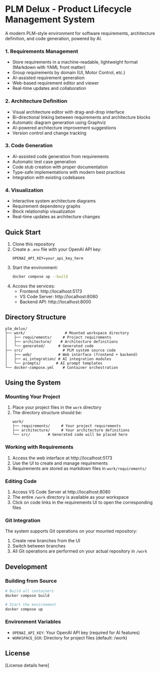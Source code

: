 # PLM Delux - Product Lifecycle Management System

A modern PLM-style environment for software requirements, architecture definition, and code generation, powered by AI.

### 1. Requirements Management
- Store requirements in a machine-readable, lightweight format (Markdown with YAML front matter)
- Group requirements by domain (UI, Motor Control, etc.)
- AI-assisted requirement generation
- Web-based requirement editor and viewer
- Real-time updates and collaboration

### 2. Architecture Definition
- Visual architecture editor with drag-and-drop interface
- Bi-directional linking between requirements and architecture blocks
- Automatic diagram generation using Graphviz
- AI-powered architecture improvement suggestions
- Version control and change tracking

### 3. Code Generation
- AI-assisted code generation from requirements
- Automatic test case generation
- Code stub creation with proper documentation
- Type-safe implementations with modern best practices
- Integration with existing codebases

### 4. Visualization
- Interactive system architecture diagrams
- Requirement dependency graphs
- Block relationship visualization
- Real-time updates as architecture changes

## Quick Start

1. Clone this repository
2. Create a `.env` file with your OpenAI API key:
   ```
   OPENAI_API_KEY=your_api_key_here
   ```
3. Start the environment:
   ```bash
   docker compose up --build
   ```
4. Access the services:
   - Frontend: http://localhost:5173
   - VS Code Server: http://localhost:8080
   - Backend API: http://localhost:8000

## Directory Structure

```
plm_delux/
├── work/                  # Mounted workspace directory
│   ├── requirements/     # Project requirements
│   ├── architecture/    # Architecture definitions
│   └── generated/      # Generated code
├── src/                  # PLM system source code
│   ├── web/            # Web interface (frontend + backend)
│   ├── ai_integration/ # AI integration modules
│   └── prompts/       # AI prompt templates
└── docker-compose.yml    # Container orchestration
```

## Using the System

### Mounting Your Project

1. Place your project files in the `work` directory
2. The directory structure should be:
   ```
   work/
   ├── requirements/     # Your project requirements
   ├── architecture/     # Your architecture definitions
   └── src/        # Generated code will be placed here
   ```

### Working with Requirements

1. Access the web interface at http://localhost:5173
2. Use the UI to create and manage requirements
3. Requirements are stored as markdown files in `work/requirements/`

### Editing Code

1. Access VS Code Server at http://localhost:8080
2. The entire `/work` directory is available as your workspace
3. Click on code links in the requirements UI to open the corresponding files

### Git Integration

The system supports Git operations on your mounted repository:
1. Create new branches from the UI
2. Switch between branches
3. All Git operations are performed on your actual repository in `/work`

## Development

### Building from Source

```bash
# Build all containers
docker compose build

# Start the environment
docker compose up
```

### Environment Variables

- `OPENAI_API_KEY`: Your OpenAI API key (required for AI features)
- `WORKSPACE_DIR`: Directory for project files (default: /work)

## License

[License details here]
``` 